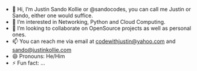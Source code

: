 - 👋 Hi, I’m Justin Sando Kollie or @sandocodes, you can call me Justin or Sando, either one would suffice.
- 👀 I’m interested in Networking, Python and Cloud Computing.
- 💞️ I’m looking to collaborate on OpenSource projects as well as personal ones.
- 📫 You can reach me via email at codewithjustin@yahoo.com and sando@justinkollie.com
- 😄 Pronouns: He/Him
- ⚡ Fun fact: ...

<!---
sandocodes/sandocodes is a ✨ special ✨ repository because its `README.md` (this file) appears on your GitHub profile.
You can click the Preview link to take a look at your changes.
--->
